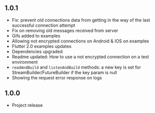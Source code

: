 ## 1.0.1

- Fix: prevent old connections data from getting in the way of the last successful connection attempt
- Fix on removing old messages received from server
- Gifs added to examples
- Allowing not encrypted connections on Android & IOS on examples
- Flutter 2.0 examples updates
- Dependencies upgraded
- Readme updated: How to use a not encrypted connection on a test environment
- `readAndBuild` and `listenAndBuild` methods: a new key is set for StreamBuilder/FutureBuilder if the key param is null
- Showing the request error response on logs

## 1.0.0

 - Project release